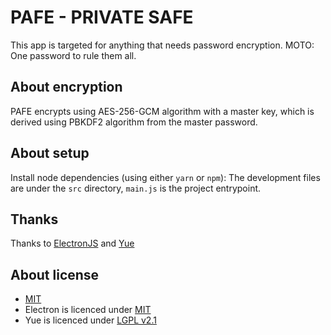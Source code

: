 # PAFE - PRIVATE SAFE
This app is targeted for anything that needs password encryption.
MOTO: One password to rule them all.

## About encryption
PAFE encrypts using AES-256-GCM algorithm with a master key,
which is derived using PBKDF2 algorithm from the master password.

## About setup
Install node dependencies (using either `yarn` or `npm`):
The development files are under the `src` directory, `main.js` is the project entrypoint.

## Thanks
Thanks to [ElectronJS](https://github.com/electron/electron) and [Yue](https://github.com/yue/yue)

## About license
- [MIT]()
- Electron is licenced under [MIT](https://github.com/electron/electron/blob/master/LICENSE)
- Yue is licenced under [LGPL v2.1](https://github.com/yue/yue/blob/master/LICENSE)
